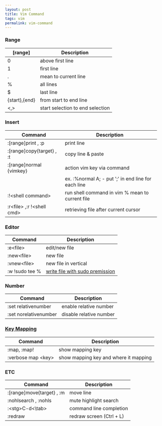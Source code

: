 ```yaml
---
layout: post
title: Vim Command
tags: vim
permalink: vim-command
---
```


### Range
|\[range\]|Description|
|-------|-----------|
|0 | above first line  |
|1 | first line  |
|. | mean to current line  |
|% | all lines  |
|$ | last line  |
|{start},{end} | from start to end line  |
|\<,\> | start selection to end selection  |

### Insert
|Command|Description|
|-------|-----------|
|:\[range\]print , :p | print line  |
|:\[range\]copy{target} , :t | copy line & paste  |
|:\[range\]normal {vimkey} | action vim key via command  |
||ex. :%normal A; - put ';' in end line for each line  |
|:!\<shell command\> | run shell command in vim  % mean to current file  |
|:r\<file\> ,:r !\<shell cmd\> | retrieving file after current cursor|

### Editor
|Command|Description|
|-------|-----------|
|:e\<file\> | edit/new file|
|:new\<file\> | new file|
|:vnew\<file\> | new file in vertical|
|:w !sudo tee % | [write file with sudo premission](https://www.youtube.com/watch?v=C6xqO4Z1nIo)|

### Number
|Command|Description|
|-------|-----------|
|:set relativenumber | enable relative number  |
|:set norelativenumber | disable relative number  |

### [Key Mapping](http://vim.wikia.com/wiki/Mapping_keys_in_Vim_-_Tutorial_(Part_1))

|Command|Description|
|-------|-----------|
|:map, :map!|show mapping key|
|:verbose map \<key\> | show mapping key and where it mapping|

### ETC
|Command|Description|
|-------|-----------|
|:\[range\]move{target} , :m | move line  |
|:nohlsearch , :nohls | mute highlight search  |
|:\<stg\>C-d\<\tab\> | command line completion|
|:redraw | redraw screen (Ctrl + L)|
